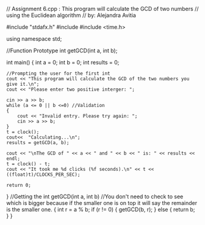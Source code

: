 // Assignment 6.cpp : This program will calculate the GCD of two numbers 
// using the Euclidean algorithm
// by: Alejandra Avitia

#include "stdafx.h"
#include <iostream>
#include <time.h>

using namespace std;

//Function Prototype
int getGCD(int a, int b);

int main()
{
	int a = 0;
	int b = 0;
	int results = 0;
	
	//Prompting the user for the first int
	cout << "This program will calculate the GCD of the two numbers you give it.\n";
	cout << "Please enter two positive interger: ";

	cin >> a >> b;
	while (a <= 0 || b <=0) //Validation
	{
		cout << "Invalid entry. Please try again: ";
		cin >> a >> b;
	}
	t = clock();
  	cout<<  "Calculating...\n";
	results = getGCD(a, b);

	cout << "\nThe GCD of " << a << " and " << b << " is: " << results << endl;
	t = clock() - t;
  	cout << "It took me %d clicks (%f seconds).\n" << t << ((float)t)/CLOCKS_PER_SEC);

    return 0;
}
//Getting the 
int getGCD(int a, int b) //You don't need to check to see which is bigger because if the smaller one is on top it will say the remainder is the smaller one. 
{
	int r = a % b;
	if (r != 0)
	{
		getGCD(b, r);
	}
	else
	{
		return b;
	}
}
